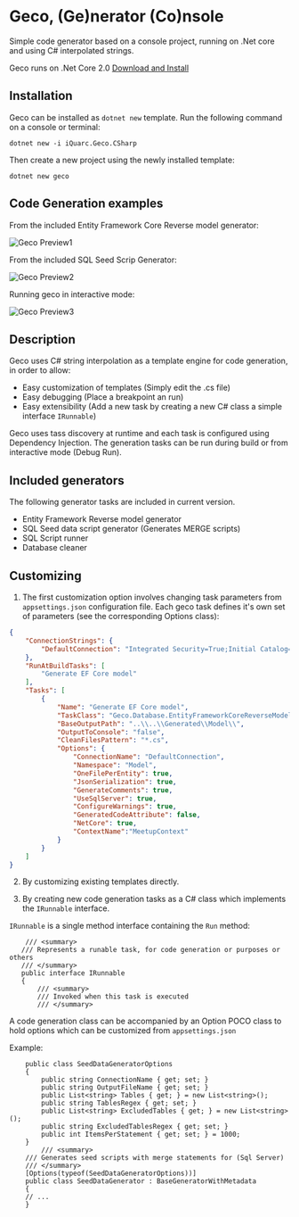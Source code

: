 # Geco, (Ge)nerator (Co)nsole
Simple code generator based on a console project, running on .Net core and using C# interpolated strings.

Geco runs on .Net Core 2.0 [Download and Install](http://dot.net)

## Installation

Geco can be installed as `dotnet new` template. Run the following command on a console or terminal:

```Batchfile
dotnet new -i iQuarc.Geco.CSharp
```

Then create a new project using the newly installed template:

```Batchfile  
dotnet new geco
```

## Code Generation examples

From the included Entity Framework Core Reverse model generator:

![Geco Preview1](https://github.com/iQuarc/Geco/blob/dev/GecoResources/PreviewImage.JPG?raw=true)

From the included SQL Seed Scrip Generator:

![Geco Preview2](https://github.com/iQuarc/Geco/blob/dev/GecoResources/PreviewImage2.JPG?raw=true)

Running geco in interactive mode:

![Geco Preview3](https://github.com/iQuarc/Geco/blob/dev/GecoResources/PreviewImage3.JPG?raw=true)


## Description

Geco uses C# string interpolation as a template engine for code generation, in order to allow:

 - Easy customization of templates (Simply edit the .cs file)
 - Easy debugging (Place a breakpoint an run)
 - Easy extensibility (Add a new task by creating a new C# class a simple interface `IRunnable`)
 
Geco uses tass discovery at runtime and each task is configured using Dependency Injection. The generation tasks can be run during build or from interactive mode (Debug Run).

## Included generators

The following generator tasks are included in current version.

 - Entity Framework Reverse model generator
 - SQL Seed data script generator (Generates MERGE scripts)
 - SQL Script runner
 - Database cleaner

## Customizing

1. The first customization option involves changing task parameters from `appsettings.json` configuration file. Each geco task defines it's own set of parameters (see the corresponding Options class):

```JSon
{
    "ConnectionStrings": {
        "DefaultConnection": "Integrated Security=True;Initial Catalog=AdventureWorks;Data Source=.\\SQLEXPRESS;"
    },
    "RunAtBuildTasks": [
        "Generate EF Core model"
    ],
    "Tasks": [
        {
            "Name": "Generate EF Core model",
            "TaskClass": "Geco.Database.EntityFrameworkCoreReverseModelGenerator",
            "BaseOutputPath": "..\\..\\Generated\\Model\\",
            "OutputToConsole": "false",
            "CleanFilesPattern": "*.cs",
            "Options": {
                "ConnectionName": "DefaultConnection",
                "Namespace": "Model",
                "OneFilePerEntity": true,
                "JsonSerialization": true,
                "GenerateComments": true,
                "UseSqlServer": true,
                "ConfigureWarnings": true,
                "GeneratedCodeAttribute": false,
                "NetCore": true,
                "ContextName":"MeetupContext"
            }
        }
    ]
}
```

2. By customizing existing templates directly.

3. By creating new code generation tasks as a C# class which implements the `IRunnable` interface.

`IRunnable` is a single method interface containing the `Run` method:

 ```CSharp
     /// <summary>
    /// Represents a runable task, for code generation or purposes or others
    /// </summary>
    public interface IRunnable
    {
        /// <summary>
        /// Invoked when this task is executed
        /// </summary>     
 ```

A code generation class can be accompanied by an Option POCO class to hold options which can be customized from `appsettings.json`

Example:

```CSharp
    public class SeedDataGeneratorOptions
    {
        public string ConnectionName { get; set; }
        public string OutputFileName { get; set; }
        public List<string> Tables { get; } = new List<string>();
        public string TablesRegex { get; set; }
        public List<string> ExcludedTables { get; } = new List<string>();
        public string ExcludedTablesRegex { get; set; }
        public int ItemsPerStatement { get; set; } = 1000;
    }
        /// <summary>
    /// Generates seed scripts with merge statements for (Sql Server)
    /// </summary>
    [Options(typeof(SeedDataGeneratorOptions))]
    public class SeedDataGenerator : BaseGeneratorWithMetadata
    {
    // ...
    }
    
```
